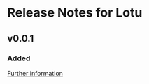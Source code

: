 # Release Notes for Lotu

## v0.0.1

### Added
[Further information](https://developers.plentymarkets.com/marketplace/plugin-requirements#marketplace-changelog)